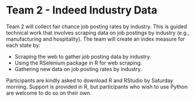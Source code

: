 # Team 2 - Indeed Industry Data

Team 2 will collect fair chance job posting rates by industry. This is guided technical work that involves scraping data on job postings by industry (e.g., manufacturing and hospitality). The team will create an index measure for each state by:

- Scraping the web to gather job posting data by industry.
- Using the RSelenium package in R for web scraping.
- Gathering new data on job posting rates by industry.

Participants are kindly asked to download R and RStudio by Saturday morning. Support is provided in R, but participants who wish to use Python are welcome to do so on their own.



